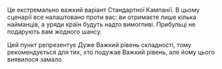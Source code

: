 Це екстремально важкий варіант Стандартної Кампанії. В цьому сценарії
все налаштовано проти вас: ви отримаєте лише кілька найманців, а уряди
країн будуть надто вимогливі. Прибульці не подарують вам жодного шансу.

Цей пункт репрезентує Дуже Важкий рівень складності, тому рекомендується
для тих, хто подужав Важкий рівень, але йому цього виявилося замало.